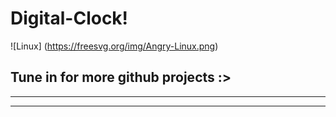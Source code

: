 # Digital-Clock!
![Linux]
(https://freesvg.org/img/Angry-Linux.png)
## Tune in for more github projects :>
---
___
